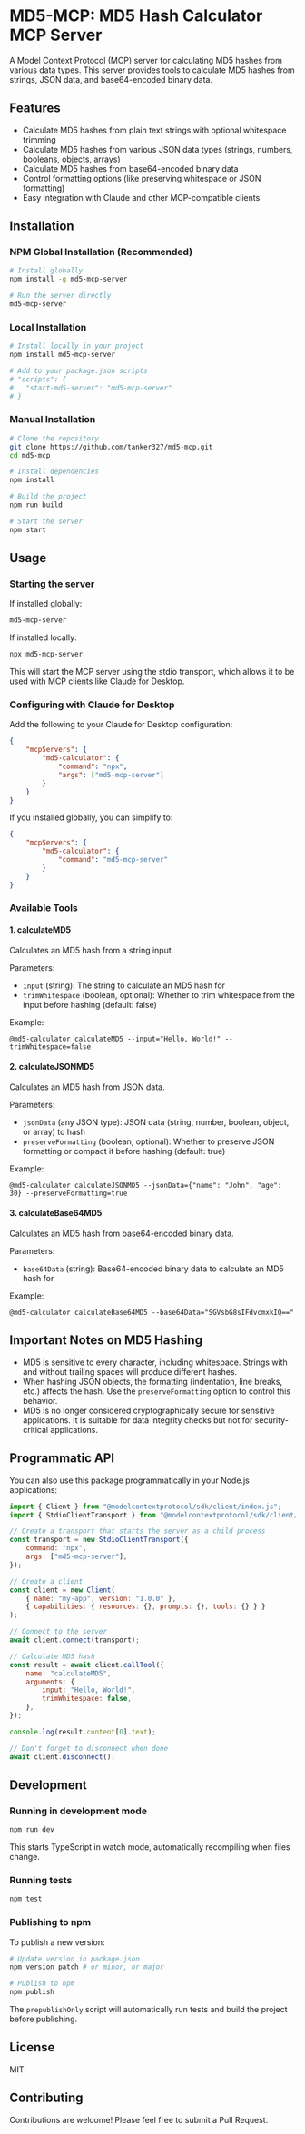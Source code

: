 # MD5-MCP: MD5 Hash Calculator MCP Server

A Model Context Protocol (MCP) server for calculating MD5 hashes from various data types. This server provides tools to calculate MD5 hashes from strings, JSON data, and base64-encoded binary data.

## Features

-   Calculate MD5 hashes from plain text strings with optional whitespace trimming
-   Calculate MD5 hashes from various JSON data types (strings, numbers, booleans, objects, arrays)
-   Calculate MD5 hashes from base64-encoded binary data
-   Control formatting options (like preserving whitespace or JSON formatting)
-   Easy integration with Claude and other MCP-compatible clients

## Installation

### NPM Global Installation (Recommended)

```bash
# Install globally
npm install -g md5-mcp-server

# Run the server directly
md5-mcp-server
```

### Local Installation

```bash
# Install locally in your project
npm install md5-mcp-server

# Add to your package.json scripts
# "scripts": {
#   "start-md5-server": "md5-mcp-server"
# }
```

### Manual Installation

```bash
# Clone the repository
git clone https://github.com/tanker327/md5-mcp.git
cd md5-mcp

# Install dependencies
npm install

# Build the project
npm run build

# Start the server
npm start
```

## Usage

### Starting the server

If installed globally:

```bash
md5-mcp-server
```

If installed locally:

```bash
npx md5-mcp-server
```

This will start the MCP server using the stdio transport, which allows it to be used with MCP clients like Claude for Desktop.

### Configuring with Claude for Desktop

Add the following to your Claude for Desktop configuration:

```json
{
    "mcpServers": {
        "md5-calculator": {
            "command": "npx",
            "args": ["md5-mcp-server"]
        }
    }
}
```

If you installed globally, you can simplify to:

```json
{
    "mcpServers": {
        "md5-calculator": {
            "command": "md5-mcp-server"
        }
    }
}
```

### Available Tools

#### 1. calculateMD5

Calculates an MD5 hash from a string input.

Parameters:

-   `input` (string): The string to calculate an MD5 hash for
-   `trimWhitespace` (boolean, optional): Whether to trim whitespace from the input before hashing (default: false)

Example:

```
@md5-calculator calculateMD5 --input="Hello, World!" --trimWhitespace=false
```

#### 2. calculateJSONMD5

Calculates an MD5 hash from JSON data.

Parameters:

-   `jsonData` (any JSON type): JSON data (string, number, boolean, object, or array) to hash
-   `preserveFormatting` (boolean, optional): Whether to preserve JSON formatting or compact it before hashing (default: true)

Example:

```
@md5-calculator calculateJSONMD5 --jsonData={"name": "John", "age": 30} --preserveFormatting=true
```

#### 3. calculateBase64MD5

Calculates an MD5 hash from base64-encoded binary data.

Parameters:

-   `base64Data` (string): Base64-encoded binary data to calculate an MD5 hash for

Example:

```
@md5-calculator calculateBase64MD5 --base64Data="SGVsbG8sIFdvcmxkIQ=="
```

## Important Notes on MD5 Hashing

-   MD5 is sensitive to every character, including whitespace. Strings with and without trailing spaces will produce different hashes.
-   When hashing JSON objects, the formatting (indentation, line breaks, etc.) affects the hash. Use the `preserveFormatting` option to control this behavior.
-   MD5 is no longer considered cryptographically secure for sensitive applications. It is suitable for data integrity checks but not for security-critical applications.

## Programmatic API

You can also use this package programmatically in your Node.js applications:

```javascript
import { Client } from "@modelcontextprotocol/sdk/client/index.js";
import { StdioClientTransport } from "@modelcontextprotocol/sdk/client/stdio.js";

// Create a transport that starts the server as a child process
const transport = new StdioClientTransport({
    command: "npx",
    args: ["md5-mcp-server"],
});

// Create a client
const client = new Client(
    { name: "my-app", version: "1.0.0" },
    { capabilities: { resources: {}, prompts: {}, tools: {} } }
);

// Connect to the server
await client.connect(transport);

// Calculate MD5 hash
const result = await client.callTool({
    name: "calculateMD5",
    arguments: {
        input: "Hello, World!",
        trimWhitespace: false,
    },
});

console.log(result.content[0].text);

// Don't forget to disconnect when done
await client.disconnect();
```

## Development

### Running in development mode

```bash
npm run dev
```

This starts TypeScript in watch mode, automatically recompiling when files change.

### Running tests

```bash
npm test
```

### Publishing to npm

To publish a new version:

```bash
# Update version in package.json
npm version patch # or minor, or major

# Publish to npm
npm publish
```

The `prepublishOnly` script will automatically run tests and build the project before publishing.

## License

MIT

## Contributing

Contributions are welcome! Please feel free to submit a Pull Request.
